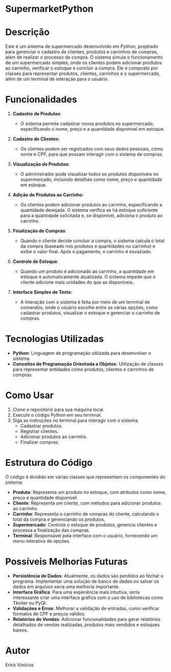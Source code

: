 # SupermarketPython
# Descrição

Este é um sistema de supermercado desenvolvido em Python, projetado para gerenciar o cadastro de clientes, produtos e carrinhos de compras, além de realizar o processo de compra. O sistema simula o funcionamento de um supermercado simples, onde os clientes podem adicionar produtos ao carrinho, verificar o estoque e concluir a compra. Ele é composto por classes para representar produtos, clientes, carrinhos e o supermercado, além de um terminal de interação para o usuário.

# Funcionalidades

1. **Cadastro de Produtos**:
   - O sistema permite cadastrar novos produtos no supermercado, especificando o nome, preço e a quantidade disponível em estoque.

2. **Cadastro de Clientes**:
   - Os clientes podem ser registrados com seus dados pessoais, como nome e CPF, para que possam interagir com o sistema de compras.

3. **Visualização de Produtos**:
   - O administrador pode visualizar todos os produtos disponíveis no supermercado, incluindo detalhes como nome, preço e quantidade em estoque.

4. **Adição de Produtos ao Carrinho**:
   - Os clientes podem adicionar produtos ao carrinho, especificando a quantidade desejada. O sistema verifica se há estoque suficiente para a quantidade solicitada e, se disponível, adiciona o produto ao carrinho.

5. **Finalização de Compras**:
   - Quando o cliente decide concluir a compra, o sistema calcula o total da compra (baseado nos produtos e quantidades no carrinho) e exibe o valor final. Após o pagamento, o carrinho é esvaziado.

6. **Controle de Estoque**:
   - Quando um produto é adicionado ao carrinho, a quantidade em estoque é automaticamente atualizada. O sistema impede que o cliente adicione mais unidades do que as disponíveis.

7. **Interface Simples de Texto**:
   - A interação com o sistema é feita por meio de um terminal de comandos, onde o usuário escolhe entre as várias opções, como cadastrar produtos, visualizar o estoque e gerenciar o carrinho de compras.

# Tecnologias Utilizadas

- **Python**: Linguagem de programação utilizada para desenvolver o sistema.
- **Conceitos de Programação Orientada a Objetos**: Utilização de classes para representar entidades como produtos, clientes e carrinhos de compras.

# Como Usar

1. Clone o repositório para sua máquina local.
2. Execute o código Python em seu terminal.
3. Siga as instruções no terminal para interagir com o sistema.
   - Cadastrar produtos.
   - Registrar clientes.
   - Adicionar produtos ao carrinho.
   - Finalizar compras.

# Estrutura do Código

O código é dividido em várias classes que representam os componentes do sistema:

- **Produto**: Representa um produto no estoque, com atributos como nome, preço e quantidade disponível.
- **Cliente**: Representa um cliente, com métodos para adicionar produtos ao carrinho.
- **Carrinho**: Representa o carrinho de compras do cliente, calculando o total da compra e gerenciando os produtos.
- **Supermercado**: Controla o estoque de produtos, gerencia clientes e processa a finalização das compras.
- **Terminal**: Responsável pela interface com o usuário, fornecendo um menu interativo de opções.

# Possíveis Melhorias Futuras

- **Persistência de Dados**: Atualmente, os dados são perdidos ao fechar o programa. Implementar uma solução de banco de dados ou salvar os dados em arquivos seria uma melhoria importante.
- **Interface Gráfica**: Para uma experiência mais intuitiva, seria interessante criar uma interface gráfica com o uso de bibliotecas como Tkinter ou PyQt.
- **Validações e Erros**: Melhorar a validação de entradas, como verificar formatos de CPF e preços válidos.
- **Relatórios de Vendas**: Adicionar funcionalidades para gerar relatórios detalhados de vendas realizadas, produtos mais vendidos e estoques baixos.

# Autor
Erick Vinícius
